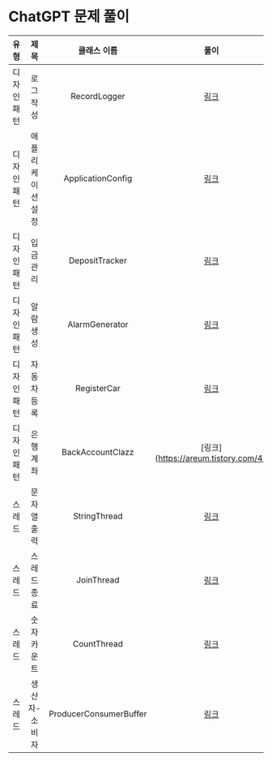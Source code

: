 # ChatGPT 문제 풀이

 |  유형   |    제목     |         클래스 이름         |                 풀이                 |
|:-----:|:---------:|:----------------------:|:----------------------------------:|
| 디자인패턴 |   로그 작성   |      RecordLogger      | [링크](https://areum.tistory.com/36) |
| 디자인패턴 | 애플리케이션 설정 |   ApplicationConfig    | [링크](https://areum.tistory.com/43) |
| 디자인패턴 |   입금 관리   |     DepositTracker     | [링크](https://areum.tistory.com/44) |
| 디자인패턴 |   알람 생성   |     AlarmGenerator     | [링크](https://areum.tistory.com/45) |
| 디자인패턴 |  자동차 등록   |      RegisterCar       | [링크](https://areum.tistory.com/46) |
| 디자인패턴 |   은행계좌    |    BackAccountClazz    | [링크](https://areum.tistory.com/47
|  스레드  |  문자열 출력   |      StringThread      | [링크](https://areum.tistory.com/37) |
|  스레드  |   스레드종료   |       JoinThread       | [링크](https://areum.tistory.com/39) |
 |  스레드  |  숫자 카운트   |      CountThread       | [링크](https://areum.tistory.com/41) |
|  스레드  |  생산자-소비자  | ProducerConsumerBuffer | [링크](https://areum.tistory.com/42) |